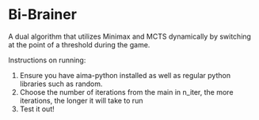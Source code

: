 # Bi-Brainer
A dual algorithm that utilizes Minimax and MCTS dynamically by switching at the point of a threshold during the game.

Instructions on running:
1. Ensure you have aima-python installed as well as regular python libraries such as random.
2. Choose the number of iterations from the main in n_iter, the more iterations, the longer it will take to run
3. Test it out!
